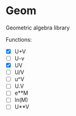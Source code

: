 # Geom
Geometric algebra library


Functions:

- [x] U+V  
- [ ] U-v  
- [x] UV  
- [ ] U/V  
- [ ] u^V  
- [ ] U.V  
- [ ] e\*\*M  
- [ ] ln(M)  
- [ ] U\*\*V  
